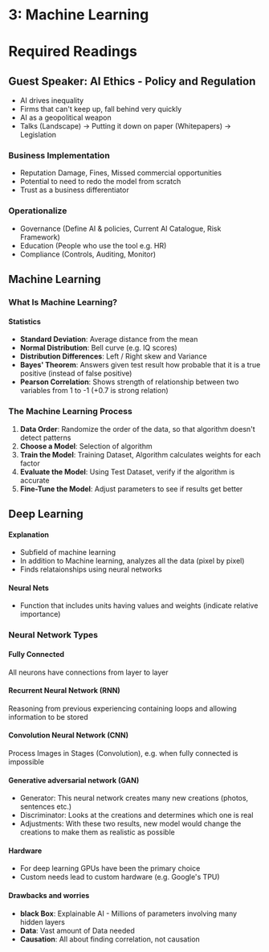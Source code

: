 # 3: Machine Learning

# Required Readings

## Guest Speaker: AI Ethics - Policy and Regulation
- AI drives inequality
- Firms that can't keep up, fall behind very quickly
- AI as a geopolitical weapon
- Talks (Landscape) -> Putting it down on paper (Whitepapers) -> Legislation

### Business Implementation
- Reputation Damage, Fines, Missed commercial opportunities
- Potential to need to redo the model from scratch
- Trust as a business differentiator

### Operationalize
- Governance (Define AI & policies, Current AI Catalogue, Risk Framework)
- Education (People who use the tool e.g. HR)
- Compliance (Controls, Auditing, Monitor)

## Machine Learning

### What Is Machine Learning?

#### Statistics
- **Standard Deviation**: Average distance from the mean
- **Normal Distribution**: Bell curve (e.g. IQ scores)
- **Distribution Differences**: Left / Right skew and Variance
- **Bayes' Theorem**: Answers given test result how probable that it is a true positive (instead of false positive)
- **Pearson Correlation**: Shows strength of relationship between two variables from 1 to -1 (+0.7 is strong relation)

### The Machine Learning Process
1. **Data Order**: Randomize the order of the data, so that algorithm doesn't detect patterns
2. **Choose a Model**: Selection of algorithm
3. **Train the Model**: Training Dataset, Algorithm calculates weights for each factor
4. **Evaluate the Model**: Using Test Dataset, verify if the algorithm is accurate
5. **Fine-Tune the Model**: Adjust parameters to see if results get better

## Deep Learning 

#### Explanation
- Subfield of machine learning
- In addition to Machine learning, analyzes all the data (pixel by pixel)
- Finds relataionships using neural networks

#### Neural Nets
- Function that includes units having values and weights (indicate relative importance)

### Neural Network Types

#### Fully Connected
All neurons have connections from layer to layer

#### Recurrent Neural Network (RNN)
Reasoning from previous experiencing containing loops and allowing information to be stored

#### Convolution Neural Network (CNN)
Process Images in Stages (Convolution), e.g. when fully connected is impossible

#### Generative adversarial network (GAN)
- Generator: This neural network creates many new creations (photos, sentences etc.)
- Discriminator: Looks at the creations and determines which one is real
- Adjustments: With these two results, new model would change the creations to make them as realistic as possible

#### Hardware
- For deep learning GPUs have been the primary choice
- Custom needs lead to custom hardware (e.g. Google's TPU)

#### Drawbacks and worries
- **black Box**: Explainable AI - Millions of parameters involving many hidden layers
- **Data**: Vast amount of Data needed
- **Causation**: All about finding correlation, not causation
